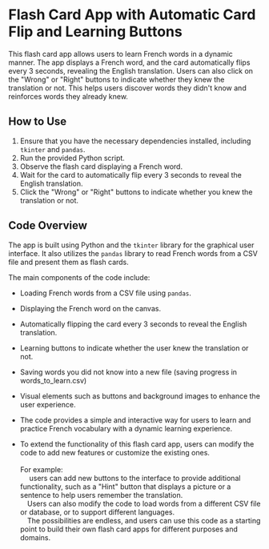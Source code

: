# Flash Card App with Automatic Card Flip and Learning Buttons

This flash card app allows users to learn French words in a dynamic manner. The app displays a French word, and the card automatically flips every 3 seconds, revealing the English translation. Users can also click on the "Wrong" or "Right" buttons to indicate whether they knew the translation or not. This helps users discover words they didn't know and reinforces words they already knew.

## How to Use

1. Ensure that you have the necessary dependencies installed, including `tkinter` and `pandas`.
2. Run the provided Python script.
3. Observe the flash card displaying a French word.
4. Wait for the card to automatically flip every 3 seconds to reveal the English translation.
5. Click the "Wrong" or "Right" buttons to indicate whether you knew the translation or not.

## Code Overview

The app is built using Python and the `tkinter` library for the graphical user interface. It also utilizes the `pandas` library to read French words from a CSV file and present them as flash cards.

The main components of the code include:
- Loading French words from a CSV file using `pandas`.
- Displaying the French word on the canvas.
- Automatically flipping the card every 3 seconds to reveal the English translation.
- Learning buttons to indicate whether the user knew the translation or not.
- Saving words you did not know into a new file (saving progress in words_to_learn.csv) 
- Visual elements such as buttons and background images to enhance the user experience.

- The code provides a simple and interactive way for users to learn and practice French vocabulary with a dynamic learning experience.
- To extend the functionality of this flash card app, users can modify the code to add new features or customize the existing ones.<br><br>For example:<br>
&emsp; users can add new buttons to the interface to provide additional functionality, such as a "Hint" button that displays a picture or a sentence to help users remember the translation.<br>&emsp;Users can also modify the code to load words from a different CSV file or database, or to support different languages.<br>&emsp;The possibilities are endless, and users can use this code as a starting point to build their own flash card apps for different purposes and domains.